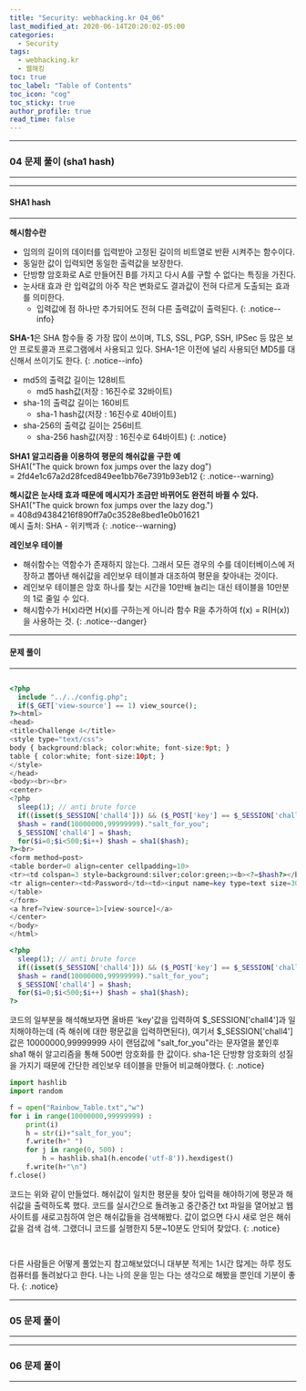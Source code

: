 ```yaml
---
title: "Security: webhacking.kr 04_06"
last_modified_at: 2020-06-14T20:20:02-05:00
categories:
  - Security
tags:
  - webhacking.kr
  - 웹해킹
toc: true 
toc_label: "Table of Contents"
toc_icon: "cog"
toc_sticky: true 
author_profile: true 
read_time: false 
---
```


---
### 04 문제 풀이 (sha1 hash)
---
---
#### SHA1 hash
---

**해시함수란**
* 임의의 길이의 데이터를 입력받아 고정된 길이의 비트열로 반환 시켜주는 함수이다. 
* 동일한 값이 입력되면 동일한 출력값을 보장한다.
* 단방향 암호화로 A로 만들어진 B를 가지고 다시 A를 구할 수 없다는 특징을 가진다.
* 눈사태 효과 란 입력값의 아주 작은 변화로도 결과값이 전혀 다르게 도출되는 효과를 의미한다.
	* 입력값에 점 하나만 추가되어도 전혀 다른 출력값이 출력된다.
{: .notice--info}

**SHA-1**은 SHA 함수들 중 가장 많이 쓰이며, 
TLS, SSL, PGP, SSH, IPSec 등 많은 보안 프로토콜과 프로그램에서 사용되고 있다. 
SHA-1은 이전에 널리 사용되던 MD5를 대신해서 쓰이기도 한다.
{: .notice--info}

* md5의 출력값 길이는 128비트
	* md5 hash값(저장 : 16진수로 32바이트)
* sha-1의 출력값 길이는 160비트
	* sha-1 hash값(저장 : 16진수로 40바이트)
* sha-256의 출력값 길이는 256비트
	* sha-256 hash값(저장 : 16진수로 64바이트)
{: .notice}

**SHA1 알고리즘을 이용하여 평문의 해쉬값을 구한 예**  
SHA1("The quick brown fox jumps over the lazy dog")   
= 2fd4e1c67a2d28fced849ee1bb76e7391b93eb12
{: .notice--warning}

**해시값은 눈사태 효과 때문에 메시지가 조금만 바뀌어도 완전히 바뀔 수 있다.**    
SHA1("The quick brown fox jumps over the lazy dog.")   
= 408d94384216f890ff7a0c3528e8bed1e0b01621   
예시 출처: SHA - 위키백과 
{: .notice--warning}

**레인보우 테이블**  
* 해쉬함수는 역함수가 존재하지 않는다. 그래서 모든 경우의 수를 데이터베이스에 저장하고 
뽑아낸 해쉬값을 레인보우 테이블과 대조하여 평문을 찾아내는 것이다.
* 레인보우 테이블은 암호 하나를 찾는 시간을 10만배 늘리는 대신 테이블을 10만분의 1로 줄일 수 있다.
* 해시함수가 H(x)라면 H(x)를 구하는게 아니라 함수 R을 추가하여 f(x) = R(H(x))을 사용하는 것.
{: .notice--danger}

---
#### 문제 풀이
---
<figure class="align-center">
  <img src="{{ site.url }}{{ site.baseurl }}/assets/images/WebHacking.kr/문제4/4-1.JPG" alt="">
  <figcaption> </figcaption>
</figure>

```php
<?php
  include "../../config.php";
  if($_GET['view-source'] == 1) view_source();
?><html>
<head>
<title>Challenge 4</title>
<style type="text/css">
body { background:black; color:white; font-size:9pt; }
table { color:white; font-size:10pt; }
</style>
</head>
<body><br><br>
<center>
<?php
  sleep(1); // anti brute force
  if((isset($_SESSION['chall4'])) && ($_POST['key'] == $_SESSION['chall4'])) solve(4);
  $hash = rand(10000000,99999999)."salt_for_you";
  $_SESSION['chall4'] = $hash;
  for($i=0;$i<500;$i++) $hash = sha1($hash);
?><br>
<form method=post>
<table border=0 align=center cellpadding=10>
<tr><td colspan=3 style=background:silver;color:green;><b><?=$hash?></b></td></tr>
<tr align=center><td>Password</td><td><input name=key type=text size=30></td><td><input type=submit></td></tr>
</table>
</form>
<a href=?view-source=1>[view-source]</a>
</center>
</body>
</html>
```

```php
<?php
  sleep(1); // anti brute force
  if((isset($_SESSION['chall4'])) && ($_POST['key'] == $_SESSION['chall4'])) solve(4);
  $hash = rand(10000000,99999999)."salt_for_you";
  $_SESSION['chall4'] = $hash;
  for($i=0;$i<500;$i++) $hash = sha1($hash);
?>
```

코드의 일부분을 해석해보자면 올바른 'key'값을 입력하여 $_SESSION['chall4']과 일치해야하는데 (즉 해쉬에 대한 평문값을 입력하면된다),
여기서 $_SESSION['chall4']값은 10000000,99999999 사이 랜덤값에 "salt_for_you"라는 문자열을 붙인후 sha1 해쉬 알고리즘을 통해
500번 암호화를 한 값이다. sha-1은 단방향 암호화의 성질을 가지기 때문에 간단한 레인보우 테이블을 만들어 비교해야했다.
{: .notice}

```python
import hashlib
import random

f = open("Rainbow_Table.txt","w")
for i in range(10000000,99999999) :
    print(i)
    h = str(i)+"salt_for_you";
    f.write(h+" ")
    for j in range(0, 500) :
        h = hashlib.sha1(h.encode('utf-8')).hexdigest()
    f.write(h+"\n")
f.close()
```
코드는 위와 같이 만들었다. 해쉬값이 일치한 평문을 찾아 입력을 해야하기에 평문과 해쉬값을 출력하도록 했다.
코드를 실시간으로 돌려놓고 중간중간 txt 파일을 열어놨고 웹사이트를 새로고침하여 얻은 해쉬값들을 검색해봤다.
값이 없으면 다시 새로 얻은 해쉬값을 검색 검색. 그랬더니 코드를 실행한지 5분~10분도 안되어 찾았다.
{: .notice}

<figure class="align-center">
  <img src="{{ site.url }}{{ site.baseurl }}/assets/images/WebHacking.kr/문제4/4-5.JPG" alt="">
  <figcaption> </figcaption>
</figure>

<figure class="align-center">
  <img src="{{ site.url }}{{ site.baseurl }}/assets/images/WebHacking.kr/문제4/4-6.JPG" alt="">
  <figcaption> </figcaption>
</figure>


다른 사람들은 어떻게 풀었는지 참고해보았더니 대부분 적게는 1시간 많게는 하루 정도 컴퓨터를 돌려놨다고 한다.
나는 나의 운을 믿는 다는 생각으로 해봤을 뿐인데 기분이 좋다.
{: .notice}

---
### 05 문제 풀이
---

---
### 06 문제 풀이
---
